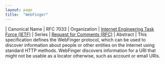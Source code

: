 ```yaml
---
layout: page
title:  "WebFinger"
---
```


| Canonical Name | RFC 7033
| Organization | [Internet Engineering Task Force (IETF)](..)
| Series | [Request for Comments (RFC)](..)
| Abstract | This specification defines the WebFinger protocol, which can be used to discover information about people or other entities on the Internet using standard HTTP methods. WebFinger discovers information for a URI that might not be usable as a locator otherwise, such as account or email URIs.